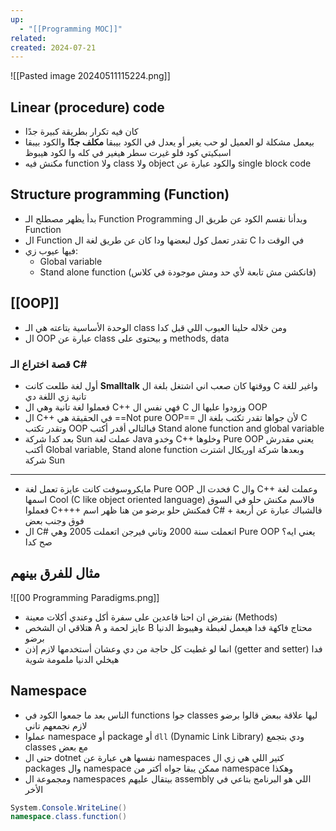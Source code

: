 ```yaml
---
up:
  - "[[Programming MOC]]"
related: 
created: 2024-07-21
---
```


![[Pasted image 20240511115224.png]]
## Linear (procedure) code
- كان فيه تكرار بطريقة كبيرة جدًا
- بيعمل مشكلة لو العميل لو حب يغير أو يعدل في الكود بيبقا **مكلف جدًا** 
  والكود بيبقا اسبكيتي كود فلو غيرت سطر هيغير في كله وا لكود هيبوظ
- مكنش فيه function ولا class ولا object والكود عبارة عن single block code
## Structure programming (Function)
- بدأ يظهر مصطلح الـ Function Programming وبدأنا نقسم الكود عن طريق ال Function
- ال Function تقدر تعمل كول لبعضها ودا كان عن طريق لغة ال C في الوقت دا
- فيها عيوب زي:
	- Global variable
	- Stand alone function (فانكشن مش تابعة لأي حد ومش موجودة في كلاس)
## [[OOP]]
- الوحدة الأساسية بتاعته هي الـ class ومن خلاله حلينا العيوب اللي قبل كدا 
- ال OOP عبارة عن class و بيحتوى على methods, data
### قصة اختراع الـ C#
- أول لغة طلعت كانت **Smalltalk** ووقتها كان صعب اني اشتغل بلغة ال C واغير للغة  تانية زي اللغة دي
- فعملوا لغة تانية وهي ال C++ فهي نفس ال C وزودوا عليها ال OOP
- ال C++ في الحقيقة هي ==Not pure OOP== 
  لأن جواها تقدر تكتب بلغة ال C وتقدر تكتب OOP 
  فبالتالي أقدر أكتب Stand alone function and global variable
- بعد كدا شركة Sun عملت لغة Java وخدو C++ وخلوها Pure OOP يعني مقدرش أكتب Global variable, Stand alone function وبعدها شركة اوريكال اشترت شركة Sun
---
- مايكروسوفت كانت عايزة تعمل لغة Pure OOP فخدت ال C وال C++ 
  وعملت لغة اسمها Cool (C like object oriented language) فالاسم مكنش حلو في السوق فعملوا C++++ فمكنش حلو برضو 
  من هنا ظهر اسم C# فالشباك عبارة عن أربعة + فوق وجنب بعض
- ال C# اتعملت سنة 2000 وتاني فيرجن اتعملت 2005 وهي Pure OOP يعني ايه؟ صح كدا

## مثال للفرق بينهم
![[00 Programming Paradigms.png]]
- نفترض ان احنا قاعدين على سفرة أكل وعندي أكلات معينة (Methods)
- هتلاقي ان الشخص A عايز لحمة و B محتاج فاكهة فدا هيعمل لغبطة وهيبوظ الدنيا برضو
- انما لو غطيت كل حاجة من دي وعشان أستخدمها لازم إذن (getter and setter) فدا هيخلي الدنيا ملمومة شوية
## Namespace
- الناس بعد ما جمعوا الكود في functions جوا classes ليها علاقة ببعض قالوا برضو لازم نجمعهم تاني
- عملوا namespace أو package أو `dll` (Dynamic Link Library) ودي بتجمع classes مع بعض 
- حتى ال dotnet نفسها هي عبارة عن namespaces كتير اللي هي زي ال packages 
  وال namespace ممكن يبقا جواه أكتر من namespace وهكذا
- ومجموعة ال namespaces بيتقال عليهم assembly اللي هو البرنامج بتاعي في الأخر

```cs
System.Console.WriteLine()
namespace.class.function()
```